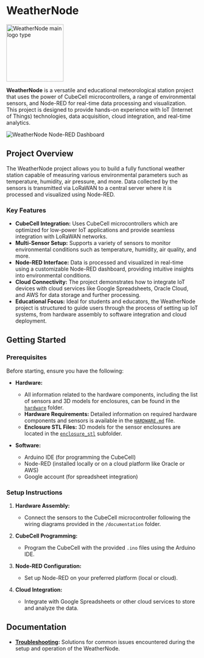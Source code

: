 # WeatherNode

<img src="https://github.com/phiflip/WeatherNode/blob/main/illustrations/logo_icon.png" width="150" alt="WeatherNode main logo type">

**WeatherNode** is a versatile and educational meteorological station project that uses the power of CubeCell microcontrollers, a range of environmental sensors, and Node-RED for real-time data processing and visualization. This project is designed to provide hands-on experience with IoT (Internet of Things) technologies, data acquisition, cloud integration, and real-time analytics.

<img src="https://github.com/phiflip/WeatherNode/blob/main/illustrations/NodeRed_Dashboard.PNG" alt="WeatherNode Node-RED Dashboard">

## Project Overview

The WeatherNode project allows you to build a fully functional weather station capable of measuring various environmental parameters such as temperature, humidity, air pressure, and more. Data collected by the sensors is transmitted via LoRaWAN to a central server where it is processed and visualized using Node-RED.

### Key Features

- **CubeCell Integration:** Uses CubeCell microcontrollers which are optimized for low-power IoT applications and provide seamless integration with LoRaWAN networks.
- **Multi-Sensor Setup:** Supports a variety of sensors to monitor environmental conditions such as temperature, humidity, air quality, and more.
- **Node-RED Interface:** Data is processed and visualized in real-time using a customizable Node-RED dashboard, providing intuitive insights into environmental conditions.
- **Cloud Connectivity:** The project demonstrates how to integrate IoT devices with cloud services like Google Spreadsheets, Oracle Cloud, and AWS for data storage and further processing.
- **Educational Focus:** Ideal for students and educators, the WeatherNode project is structured to guide users through the process of setting up IoT systems, from hardware assembly to software integration and cloud deployment.

## Getting Started

### Prerequisites

Before starting, ensure you have the following:

- **Hardware:**
  - All information related to the hardware components, including the list of sensors and 3D models for enclosures, can be found in the [`hardware`](./hardware) folder.
  - **Hardware Requirements:** Detailed information on required hardware components and sensors is available in the [`HARDWARE.md`](./hardware/HARDWARE.md) file.
  - **Enclosure STL Files:** 3D models for the sensor enclosures are located in the [`enclosure_stl`](./hardware/enclosure_stl) subfolder.

- **Software:**
  - Arduino IDE (for programming the CubeCell)
  - Node-RED (installed locally or on a cloud platform like Oracle or AWS)
  - Google account (for spreadsheet integration)
 
### Setup Instructions

1. **Hardware Assembly:**
   - Connect the sensors to the CubeCell microcontroller following the wiring diagrams provided in the `/documentation` folder.

2. **CubeCell Programming:**
   - Program the CubeCell with the provided `.ino` files using the Arduino IDE.

3. **Node-RED Configuration:**
   - Set up Node-RED on your preferred platform (local or cloud).

4. **Cloud Integration:**
   - Integrate with Google Spreadsheets or other cloud services to store and analyze the data.


## Documentation

- **[Troubleshooting](./troubleshoot/README.md):** Solutions for common issues encountered during the setup and operation of the WeatherNode.



